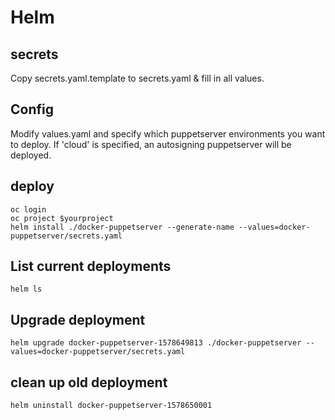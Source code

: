 # Helm



## secrets
Copy secrets.yaml.template to secrets.yaml & fill in all values.

## Config

Modify values.yaml and specify which puppetserver environments you want to deploy. If 'cloud' is specified, an autosigning puppetserver will be deployed.

## deploy
```
oc login
oc project $yourproject
helm install ./docker-puppetserver --generate-name --values=docker-puppetserver/secrets.yaml
```

## List current deployments
```
helm ls
```

## Upgrade deployment
```
helm upgrade docker-puppetserver-1578649813 ./docker-puppetserver --values=docker-puppetserver/secrets.yaml
```

## clean up old deployment
```
helm uninstall docker-puppetserver-1578650001
```

